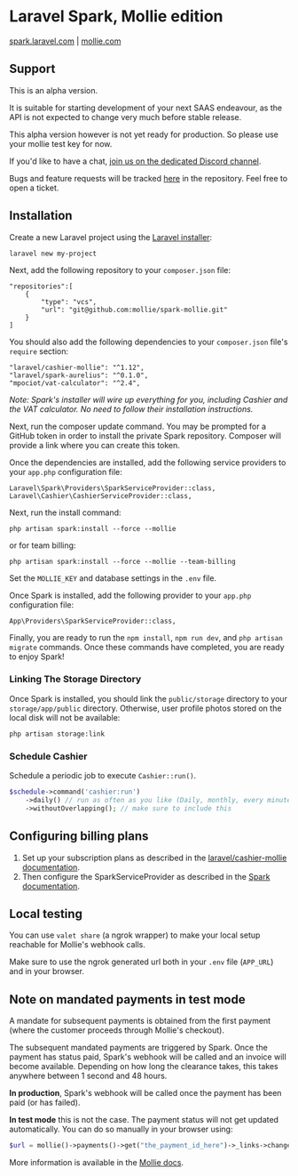 # Laravel Spark, Mollie edition

[spark.laravel.com](https://spark.laravel.com) | [mollie.com](https://www.mollie.com)

## Support

This is an alpha version.

It is suitable for starting development of your next SAAS endeavour, as the API is not expected to change very much
before stable release.

This alpha version however is not yet ready for production. So please use your mollie test key for now.

If you'd like to have a chat, [join us on the dedicated Discord channel](https://discord.gg/tnTvNmS).

Bugs and feature requests will be tracked [here](https://github.com/mollie/spark-mollie/issues) in the repository.
Feel free to open a ticket.

## Installation

Create a new Laravel project using the [Laravel installer](https://laravel.com/docs/installation):

    laravel new my-project

Next, add the following repository to your `composer.json` file:

    "repositories":[
        {
            "type": "vcs",
            "url": "git@github.com:mollie/spark-mollie.git"
        }
    ]

You should also add the following dependencies to your `composer.json` file's `require` section:

    "laravel/cashier-mollie": "^1.12",
    "laravel/spark-aurelius": "^0.1.0",
    "mpociot/vat-calculator": "^2.4",

*Note: Spark's installer will wire up everything for you, including Cashier and the VAT calculator. No need to follow their installation instructions.*

Next, run the composer update command. You may be prompted for a GitHub token in order to install the private Spark
repository. Composer will provide a link where you can create this token.

Once the dependencies are installed, add the following service providers to your `app.php` configuration file:

    Laravel\Spark\Providers\SparkServiceProvider::class,
    Laravel\Cashier\CashierServiceProvider::class,

Next, run the install command:

    php artisan spark:install --force --mollie

or for team billing:

    php artisan spark:install --force --mollie --team-billing

Set the `MOLLIE_KEY` and database settings in the `.env` file. 

Once Spark is installed, add the following provider to your `app.php` configuration file:

    App\Providers\SparkServiceProvider::class,

Finally, you are ready to run the `npm install`, `npm run dev`, and `php artisan migrate` commands.
Once these commands have completed, you are ready to enjoy Spark!

### Linking The Storage Directory

Once Spark is installed, you should link the `public/storage` directory to your `storage/app/public` directory.
Otherwise, user profile photos stored on the local disk will not be available:

    php artisan storage:link
    
### Schedule Cashier

Schedule a periodic job to execute `Cashier::run()`.
   
```php
$schedule->command('cashier:run')
    ->daily() // run as often as you like (Daily, monthly, every minute, ...)
    ->withoutOverlapping(); // make sure to include this
```

## Configuring billing plans

1. Set up your subscription plans as described in the
[laravel/cashier-mollie documentation](https://github.com/laravel/cashier-mollie).
2. Then configure the SparkServiceProvider as described in the
[Spark documentation](https://spark.laravel.com/docs/9.0/billing).

## Local testing

You can use `valet share` (a ngrok wrapper) to make your local setup reachable for Mollie's webhook calls.

Make sure to use the ngrok generated url both in your `.env` file (`APP_URL`) and in your browser.

## Note on mandated payments in test mode

A mandate for subsequent payments is obtained from the first payment (where the customer proceeds through Mollie's checkout).

The subsequent mandated payments are triggered by Spark. Once the payment has status paid, Spark's webhook will be called and an invoice will become available. Depending on how long the clearance takes, this takes anywhere between 1 second and 48 hours.

**In production**, Spark's webhook will be called once the payment has been paid (or has failed).

**In test mode** this is not the case. The payment status will not get updated automatically. You can do so manually in your browser using:

```php
$url = mollie()->payments()->get("the_payment_id_here")->_links->changePaymentState->href;
```

More information is available in the [Mollie docs](https://docs.mollie.com/guides/testing).
